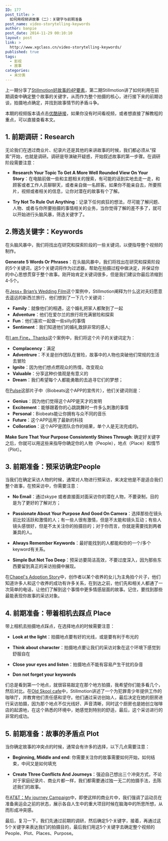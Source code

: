 ```yaml
---
ID: 177
post_title: >
  如何用视频讲故事（二）：关键字与前期准备
post_name: video-storytelling-keywords
author: banpie
post_date: 2014-11-29 00:10:10
layout: post
link: >
  http://www.xgclass.cn/video-storytelling-keywords/
published: true
tags:
  - 影视
  - 故事
categories:
  - 未分类
---
```

上一期分享了[Stillmotion好故事的4P要素][1]，第二期Stillmotion讲了如何利用在前期调查中确定整个故事的关键字，从而作为整个拍摄的核心，进行接下来的前期访谈，拍摄地点确定，并找到故事情节的矛盾斗争。

本期的视频版本请点击[优酷链接][2]，如果你没有时间看视频，或者想直接了解教程的重点，可以直接查看本文。

## 1\. 前期调研：Research

无论我们在透过商业片、纪录片还是其他的来讲故事的时候，我们都必须从“探索”开始，也就是调研。调研是导演破开疑惑，开始叙述故事的第一步骤。在调研阶段需要注意：

*   **Research Your Topic To Get A More Well Rounded View On Your Story**：在电脑前做一些和主题相关的搜索，有可能的话到实地去走一走，和顾客或者工作人员聊聊天，或者亲自做一名顾客。如果你不能亲自去，所要照片，视频或者相关的信息，让你对潜在的故事有个了解。

*   **Try Not To Rule Out Anything**：记录下任何疯狂的想法，尽可能了解问题、人物、或者与你所要拍摄的事情相关的业务，当你觉得了解的差不多了，就可以开始进行头脑风暴，筛选关键字了。

## 2\.筛选关键字：Keywords

在头脑风暴中，我们将找出在研究和探索阶段的一些关键词，以便指导整个视频的制作。

**Generate 5 Words Or Phrases**：在头脑风暴中，我们将找出在研究和探索阶段的5个关键词，这5个关键词将作为过滤器，帮助在拍摄过程中做决定，并保证你的中心思想贯穿于整个故事。刚开始肯定关键词很多，但是我们建议你最后浓缩到4-5个。

在[Jess+ Brian’s Wedding Film][3]这个案例中，Stillmotion阐释为什么这对夫妇愿意去遥远的新西兰旅行，他们想到了一下几个关键词：

*   **Family**：就像他们的相遇，这个婚礼把家人都聚到了一起
*   **Adventure**：他们在爱尔兰的旅行将充满冒险和探索
*   **Fun**：他们喜欢一起做一些silly的事情
*   **Sentiment**：我们知道他们的婚礼致辞非常的感人;

在[I am Fine，Thanks][4]这个案例中，我们将这个片子的关键词定为：

*   **Complacency**：满足
*   **Adventrure**：不关是创作团队在冒险，故事中的人物也突破他们常规的生活去冒险
*   **Ignite**：因为他们想点燃观众的热情，改变观众
*   **Valuable**：分享这种价值观是有意义的
*   **Dream**：我们希望每个人都能勇敢的去追寻它们的梦想；

在[Pulse][5]这部片子中（Biobeats这个APP的宣传片），他们关键词则是：

*   **Genius**：因为他们觉得这个APP是天才的发明
*   **Excitement**：能够跟着你的心跳跳舞时一件多么刺激的事情
*   **Personal**：Biobeats能让你拥有与众不同的音乐
*   **Future**：这个APP运用了最新的科技
*   **Colloration**：这个APP是团队合作的结果，单个人是无法完成的。

**Make Sure That Your Purpose Consistently Shines Through**: 确定好关键字之后，你就可以用这些来指导你确定你的人物（People），地点（Place）和情节（Plot）。

## 3\. 前期准备：预采访确定People

当我们在确定采访人物的时候，通常对人物进行预采访，来决定他是不是适合我们整个故事，在预采访中，你需要注意：

*   **No Email**：通过skype 或者直接面对面采访你的潜在人物，不要录制，目的是为了更好的了解对方；

*   **Passionate About Your Purpose And Good On Camera**：选择那些在镜头前比较活跃和激情的人；有一些人很有激情，但是不太能和镜头互动；有些人镜头感很好，但是不太关注你的拍摄目的；对于你而言，你就是需要找到两者兼具的人。

*   **Always Remember Keywords**：最好能找到的人都能和你的一个/多个keyword有关系。

*   **Simple But Not Too Deep**：预采访要简洁高效，不要过度深入，因为那些东西要留到真正的采访拍摄中展现。

在[Chapel's Adoption Story][6]中，创作者以某个收养的女儿为主角拍个片子，他们知道许多人和这个收养的成功有许多关系，在到达之前，他们先和相关人都通了一次简单的电话，让他们了解到这个事情中更多情感层面的故事。记住，要找到那些最能表现你故事的采访对象。

## 4\. 前期准备：带着相机去踩点 Place

带上相机去拍摄地点踩点，在选择地点的时候需要注意：

*   **Look at the light**：拍摄地点要有好的光线，或是要有利于布光的

*   **Think about character**：拍摄地点要让我们的采访对象在这个环境下感觉到舒服自在

*   **Close your eyes and listen**：拍摄地点不能有容易产生干扰的杂音

*   **Don not forget your keywords**

们总是看到第一个地点，就很容易敲定在那个地方拍摄，我希望你们能多看几个，然后对比。在[Old Skool cafe][7]中，Stillmotion讲述了一个为犯罪青少年提供工作的咖啡厅，并教育他们责任感和坚守。他们通过采访创始人，最后决定在她的厨房进行采访拍摄，因为那个地点不仅光线好、声音清晰，同时这个厨房也是她创立咖啡店的起源地，在这个熟悉的环境中，她感觉到特别的舒适，最后，这个采访进行的非常的成功。

## 5\. 前期准备：故事的矛盾点 Plot

当你确定故事的冲突点的时候，通常会有许多的选择，以下几点需要注意：

*   **Beginning, Middle and end**: 你需要关注你的故事需要如何开始，如何结束，中间又是如何填充

*   **Create Three Conflicts And Journeys**：强迫自己想出三个冲突方式，不论对于家庭纪录片、商业片都一样，我们都需要通过独一无二的拍摄手法，去陈述我们的故事。

在[AT&T：My journey Campaign][8]中，即使这样的商业片中，我们强调了运动员在准备奥运会之前的状态，展示各自人生中的重大项目时候在脑海中的所思所想，从而形成冲突感。

最后，复习一下，我们先通过前期的调研，然后确定5个关键字，接着，再通过这5个关键字来表达我们的拍摄目的，最后我们用这5个关键字去确定整个视频的People、Plot、Places、Purpose。

 [1]: http://www.banpie.info/video-storytelling-4p/
 [2]: http://v.youku.com/v_show/id_XNTY4ODExOTAw.html?from=y1.2-1-87.3.1-2.1-1-1-0
 [3]: https://vimeo.com/66854617
 [4]: http://www.imfinethanksmovie.com/
 [5]: https://vimeo.com/55772166
 [6]: https://vimeo.com/34640687
 [7]: https://vimeo.com/42108559
 [8]: https://vimeo.com/65082431